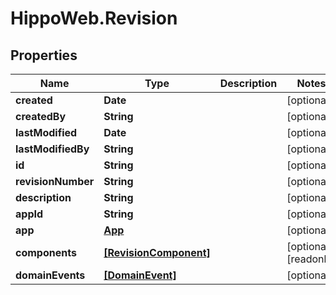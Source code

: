 # HippoWeb.Revision

## Properties

Name | Type | Description | Notes
------------ | ------------- | ------------- | -------------
**created** | **Date** |  | [optional] 
**createdBy** | **String** |  | [optional] 
**lastModified** | **Date** |  | [optional] 
**lastModifiedBy** | **String** |  | [optional] 
**id** | **String** |  | [optional] 
**revisionNumber** | **String** |  | [optional] 
**description** | **String** |  | [optional] 
**appId** | **String** |  | [optional] 
**app** | [**App**](App.md) |  | [optional] 
**components** | [**[RevisionComponent]**](RevisionComponent.md) |  | [optional] [readonly] 
**domainEvents** | [**[DomainEvent]**](DomainEvent.md) |  | [optional] 


